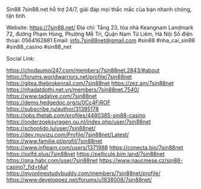 Sin88 7sin88.net hỗ trợ 24/7, giải đáp mọi thắc mắc của bạn nhanh chóng, tận tình.

Website: https://7sin88.net/
Địa chỉ: Tầng 23, tòa nhà Keangnam Landmark 72, đường Phạm Hùng, Phường Mễ Trì, Quận Nam Từ Liêm, Hà Nội
Số điện thoại: 0564162881
Email: info.7sin88net@gmail.com
#sin88 #nha_cai_sin88 #sin88_casino #sin88_net

Social Link:

https://chodaumoi247.com/members/7sin88net.2843/#about
https://forums.worldwarriors.net/profile/7sin88net
https://gitea.thebrokenrail.com/7sin88net
https://zez.am/7sin88net
https://nhadatdothi.net.vn/members/7sin88net.7540/
https://www.tadalive.com/7sin88net
https://demo.hedgedoc.org/s/0Cc4FiROF
https://subscribe.ru/author/31395178
https://jobs.thetab.com/profiles/4480385-sin88-casino
https://onderzoeksvragen.ou.nl/index.php/user/7sin88net
https://schoolido.lu/user/7sin88net/
https://dev.muvizu.com/Profile/7sin88net/Latest/
https://www.familie.pl/profil/7sin88net
https://www.inflearn.com/users/1371988
https://conecta.bio/7sin88net
https://pxlfd.plus/7sin88net
https://pellicule.bim.land/7sin88net
https://qna.habr.com/user/7sin88net
https://www.naucmese.cz/sin88-casino?_fid=t4af
https://myonlinestudybuddy.com/members/7sin88net/profile/
https://www.developpez.net/forums/u1838008/7sin88net/